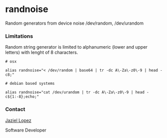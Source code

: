 # randnoise
Random generators from device noise  /dev/random, /dev/urandom

### Limitations

Random string generator is limited to alphanumeric (lower and upper letters) with lenght of 8 characters.

```
# osx

alias randnoise="< /dev/random | base64 | tr -dc A\-Za\-z0\-9 | head -c8;"

```

```
# debian based systems

alias randnoise="cat /dev/urandom | tr -dc A\-Za\-z0\-9 | head -c${1:-8};echo;"

```

### Contact

[Jaziel Lopez](juan.jaziel@gmail.com)

Software Developer
